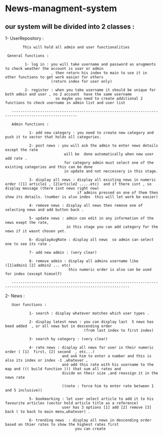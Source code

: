 # News-managment-system

our system will be divided into 2 classes : 
 --------------------------------------------------

 1- UserRepository : 
 
            This will hold all admin and user functionalities
    
     General functions :
        
             1- log in : you will take username and password as arugments to check weather the account is user or admin
                         , then return his index to main to use it in other functions to get work easier for others
                         (return index for user only)
        
             2- register : when you take username it should be unique for both admin and user , no 2 account  have the same username 
                           so maybe you need to create additional 2 functions to check username in admin list and user list 
    
       ----------------------------------------------------------------------------------------------------
    
       Admin functions :
    
               1- add new category : you need to create new category and push it to vector that holds all categories.
            
               2- post news : you will ask the admin to enter news details except the rate
                               will be  done automatically when new user add rate .
                               for category admin must select one of the existing categories and this can be done 
                               in update and not neccessery in this stage.
            
               3- display all news : display all existing news in numeric order ([1] article1 , [2]article2 .....etc)  and if there isnt , so display message (there isnt news right now)
                                     if admins pressed on one of them then show its details. (number is also index  this will let work be easier)
            
               4- remove news : display all news then remove one of selecting news and add button back .
            
               5- update news : admin can edit in any information of the news exept the rate, 
                                in this stage you can add category for the news if it wasnt chosen yet.
            
               6- displayAvgRate : display all news  so admin can select one to see its rate .
            
               7- add new admin : (very clear)
            
               8- remove admin : display all admins username like ([1]admin1 [2] admin2 ... etc) 
                                 this numeric order is also can be used for index (except himself)
    
       ----------------------------------------------------------------------------------------------------------------------------

   2- News : 

       User functions :

               1- search : display whatever matches which user types .

               2- display latest news : you can display last  5 news has beed added  , or all news but in descending order
                                        (from last index to first index)

               3- search by category : (very clear)

               4- rate news : display all news for user in their numeric order ( [1]  first, [2] second  , etc...) 
                              and ask him to enter a number and this is also its index or index -1 ,whatever ,
                              and add this rate with his username to the map and ((( build function ))) that sum all rates and 
                              divide on their size ,and reassign it in the news rate

                              ((note : force him to enter rate between 1 and 5 inclusive))

               5- bookmarking : let user select article to add it to his favourite articles (vector hold article title as a reference)
                              user has 3 options [1] add [2] remove [3] back ( to back to main menu,whatever) .

               6- trending news  : display all news in descending order based on thier rates to show the highest rates first 
                                    you can create  
       

   
